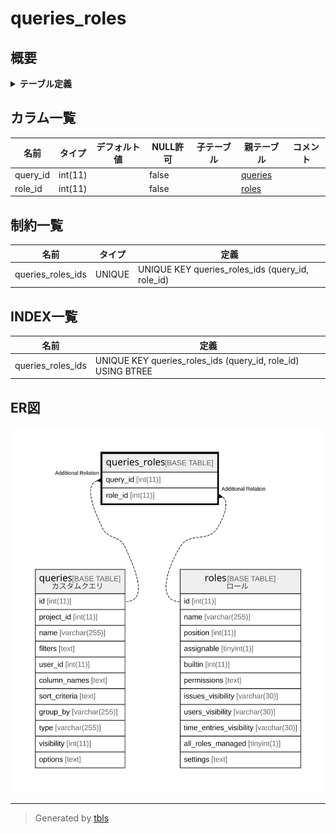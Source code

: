 # queries_roles

## 概要

<details>
<summary><strong>テーブル定義</strong></summary>

```sql
CREATE TABLE `queries_roles` (
  `query_id` int(11) NOT NULL,
  `role_id` int(11) NOT NULL,
  UNIQUE KEY `queries_roles_ids` (`query_id`,`role_id`)
) ENGINE=InnoDB DEFAULT CHARSET=utf8
```

</details>

## カラム一覧

| 名前       | タイプ     | デフォルト値       | NULL許可   | 子テーブル      | 親テーブル                 | コメント     |
| -------- | ------- | ------------ | -------- | ---------- | --------------------- | -------- |
| query_id | int(11) |              | false    |            | [queries](queries.md) |          |
| role_id  | int(11) |              | false    |            | [roles](roles.md)     |          |

## 制約一覧

| 名前                | タイプ    | 定義                                               |
| ----------------- | ------ | ------------------------------------------------ |
| queries_roles_ids | UNIQUE | UNIQUE KEY queries_roles_ids (query_id, role_id) |

## INDEX一覧

| 名前                | 定義                                                           |
| ----------------- | ------------------------------------------------------------ |
| queries_roles_ids | UNIQUE KEY queries_roles_ids (query_id, role_id) USING BTREE |

## ER図

![er](queries_roles.svg)

---

> Generated by [tbls](https://github.com/k1LoW/tbls)
